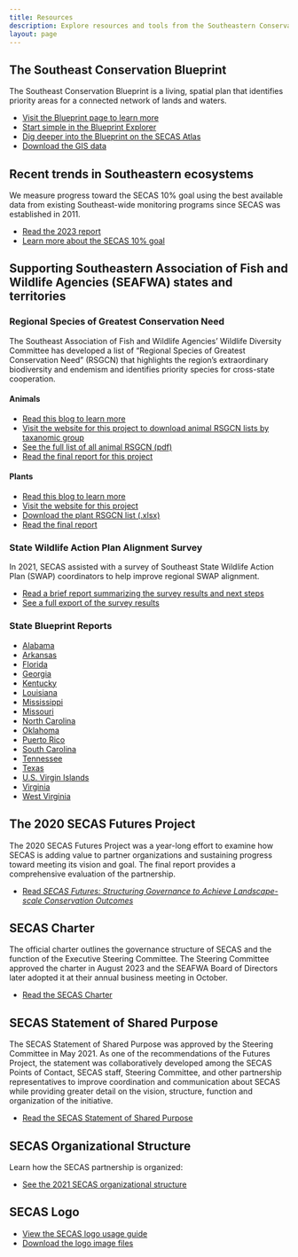 ```yaml
---
title: Resources
description: Explore resources and tools from the Southeastern Conservation Adaptation Strategy.
layout: page
---
```

## The Southeast Conservation Blueprint

The Southeast Conservation Blueprint is a living, spatial plan that identifies priority areas for a connected network of lands and waters. 
<ul><li><a href="../blueprint">Visit the Blueprint page to learn more</a></li>
  <li><a href="https://blueprint.geoplatform.gov/southeast/">Start simple in the Blueprint Explorer</a></li>
  <li><a href="https://secas-fws.hub.arcgis.com/pages/blueprint">Dig deeper into the Blueprint on the SECAS Atlas</a></li>
  <li><a href="https://secassoutheast.org/blueprint-data-download">Download the GIS data</a></li></ul>

## Recent trends in Southeastern ecosystems

We measure progress toward the SECAS 10% goal using the best available data from existing Southeast-wide monitoring programs since SECAS was established in 2011.
<ul><li><a href="../pdf/SECAS-goal-report-2023.pdf">Read the 2023 report</a></li>
  <li><a href="../our-goal">Learn more about the SECAS 10% goal</a></li></ul>
  
## Supporting Southeastern Association of Fish and Wildlife Agencies (SEAFWA) states and territories

### Regional Species of Greatest Conservation Need

The Southeast Association of Fish and Wildlife Agencies’ Wildlife Diversity Committee has developed a list of “Regional Species of Greatest Conservation Need” (RSGCN) that highlights the region’s extraordinary biodiversity and endemism and identifies priority species for cross-state cooperation.

#### Animals

<ul><li><a href="../2019/09/30/Priorities-for-Conservation-in-Southeastern-States.html">Read this blog to learn more</a></li>
  <li><a href="https://www.nwf.org/Our-Work/Wildlife-Conservation/southeast-regional-priority-species">Visit the website for this project to download animal RSGCN lists by taxanomic group</a></li>
  <li><a href="https://www.nwf.org/-/media/Documents/PDFs/Wildlife-Conservation/Southeast-RSGCN/Southeast-Regional-Responsibility-RSGCN.pdf?sc_lang=en&hash=3832BA5D86477EF9D286B599DA78795E">See the full list of all animal RSGCN (pdf)</a></li>
  <li><a href="../pdf/SEAFWA_RSGCN_Final_Report_20190715.pdf">Read the final report for this project</a></li></ul>

#### Plants
<ul><li><a href="../2023/12/18/The-nations-first-RSGCN-list-for-plants.html">Read this blog to learn more</a></li>
  <li><a href="https://www.se-pca.org/southeastern-plants-rsgcn/">Visit the website for this project</a></li>
  <li><a href="https://www.se-pca.org/southeastern-plants-rsgcn-list-2/">Download the plant RSGCN list (.xlsx)</a></li>
  <li><a href="https://www.se-pca.org/wp-content/uploads/2023/10/SE-PCA_publication_final_Booklet_23.pdf">Read the final report</a></li></ul>

### State Wildlife Action Plan Alignment Survey

In 2021, SECAS assisted with a survey of Southeast State Wildlife Action Plan (SWAP) coordinators to help improve regional SWAP alignment.

<ul><li><a href="../pdf/SWAP_alignment_survey_results_2021.pdf">Read a brief report summarizing the survey results and next steps</a></li>
  <li><a href="../pdf/2021SWAPCoordinatorSurvey_Results_20210902.pdf">See a full export of the survey results</a></li></ul>
  
### State Blueprint Reports

- [Alabama](https://secassoutheast.org/pdf/Alabama_Blueprint2023_report.pdf)
- [Arkansas](https://secassoutheast.org/pdf/Arkansas_Blueprint2023_report.pdf)
- [Florida](https://secassoutheast.org/pdf/Florida_Blueprint2023_report.pdf)
- [Georgia](https://secassoutheast.org/pdf/Georgia_Blueprint2023_report.pdf)
- [Kentucky](https://secassoutheast.org/pdf/Kentucky_Blueprint2023_report.pdf)
- [Louisiana](https://secassoutheast.org/pdf/Louisiana_Blueprint2023_report.pdf)
- [Mississippi](https://secassoutheast.org/pdf/Mississippi_Blueprint2023_report.pdf)
- [Missouri](https://secassoutheast.org/pdf/Missouri_Blueprint2023_report.pdf)
- [North Carolina](https://secassoutheast.org/pdf/North_Carolina_Blueprint2023_report.pdf)
- [Oklahoma](https://secassoutheast.org/pdf/Oklahoma_Blueprint2023_report.pdf)
- [Puerto Rico](https://secassoutheast.org/pdf/Puerto_Rico_Blueprint2023_report.pdf)
- [South Carolina](https://secassoutheast.org/pdf/South_Carolina_Blueprint2023_report.pdf)
- [Tennessee](https://secassoutheast.org/pdf/Tennessee_Blueprint2023_report.pdf)
- [Texas](https://secassoutheast.org/pdf/Texas_Blueprint2023_report.pdf)
- [U.S. Virgin Islands](https://secassoutheast.org/pdf/United_States_Virgin_Islands_Blueprint2023_report.pdf)
- [Virginia](https://secassoutheast.org/pdf/Virginia_Blueprint2023_report.pdf)
- [West Virginia](https://secassoutheast.org/pdf/West_Virginia_Blueprint2023_report.pdf)
  
## The 2020 SECAS Futures Project

The 2020 SECAS Futures Project was a year-long effort to examine how SECAS is adding value to partner organizations and sustaining progress toward meeting its vision and goal. The final report provides a comprehensive evaluation of the partnership.
<ul><li><a href="http://secassoutheast.org/pdf/SECAS_Futures_final_report_March_2021.pdf">Read <i>SECAS Futures: Structuring Governance to Achieve Landscape-scale Conservation Outcomes</i></a></li></ul>

## SECAS Charter

The official charter outlines the governance structure of SECAS and the function of the Executive Steering Committee. The Steering Committee approved the charter in August 2023 and the SEAFWA Board of Directors later adopted it at their annual business meeting in October.

<ul><li><a href="http://secassoutheast.org/pdf/SECAS_Charter_FINAL_10-18-23.pdf">Read the SECAS Charter</a></li></ul>

## SECAS Statement of Shared Purpose

The SECAS Statement of Shared Purpose was approved by the Steering Committee in May 2021. As one of the recommendations of the Futures Project, the statement was collaboratively developed among the SECAS Points of Contact, SECAS staff, Steering Committee, and other partnership representatives to improve coordination and communication about SECAS while providing greater detail on the vision, structure, function and organization of the initiative.

<ul><li><a href="http://secassoutheast.org/pdf/SECAS_final_Purpose_Statement_approved_5-24-2021.pdf">Read the SECAS Statement of Shared Purpose</a></li></ul>

## SECAS Organizational Structure

Learn how the SECAS partnership is organized:

<ul><li><a href="http://secassoutheast.org/pdf/SECAS_Org_Structure_2021.pdf">See the 2021 SECAS organizational structure</a></li></ul>

## SECAS Logo

<ul><li><a href="https://secassoutheast.org/pdf/SECAS_Logo_Usage_Guide_web.pdf">View the SECAS logo usage guide</a></li>
  <li><a href="https://secassoutheast.org/images/SECASLogoFiles.zip">Download the logo image files</a></li></ul>
